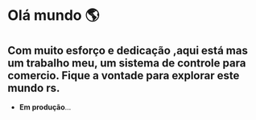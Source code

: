 # Olá mundo 🌎  

## Com muito esforço e dedicação ,aqui está mas um trabalho meu, um sistema de controle para comercio. Fique a vontade para explorar este mundo rs.   

- **Em produção**...

